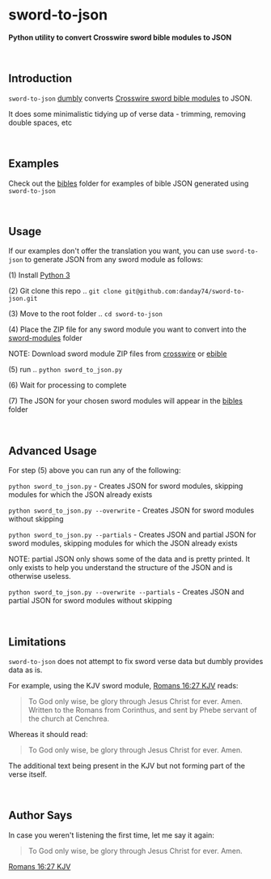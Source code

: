 # sword-to-json

**Python utility to convert Crosswire sword bible modules to JSON**



<br>

## Introduction

`sword-to-json` [dumbly](#limitations) converts [Crosswire sword bible modules](http://crosswire.org/sword/modules/ModDisp.jsp?modType=Bibles "Jesus loves you") to JSON.

It does some minimalistic tidying up of verse data - trimming, removing double spaces, etc



<br>

## Examples

Check out the [bibles](/bibles "Jesus loves you") folder for examples of bible JSON generated using `sword-to-json`



<br>

## Usage

If our examples don't offer the translation you want, you can use `sword-to-json` to generate JSON from any sword module as follows:

(1) Install [Python 3](https://www.python.org/downloads "Jesus loves you")

(2) Git clone this repo .. `git clone git@github.com:danday74/sword-to-json.git`

(3) Move to the root folder .. `cd sword-to-json`

(4) Place the ZIP file for any sword module you want to convert into the [sword-modules](/sword-modules) folder

NOTE: Download sword module ZIP files from [crosswire](http://crosswire.org/sword/modules/ModDisp.jsp?modType=Bibles "Jesus loves you") or [ebible](http://ebible.org/find  "Jesus loves you")

(5) run .. `python sword_to_json.py`

(6) Wait for processing to complete

(7) The JSON for your chosen sword modules will appear in the [bibles](/bibles "Jesus loves you") folder



<br>

## Advanced Usage

For step (5) above you can run any of the following:

`python sword_to_json.py` - Creates JSON for sword modules, skipping modules for which the JSON already exists

`python sword_to_json.py --overwrite` - Creates JSON for sword modules without skipping

`python sword_to_json.py --partials` - Creates JSON and partial JSON for sword modules, skipping modules for which the JSON already exists

NOTE: partial JSON only shows some of the data and is pretty printed. It only exists to help you understand the structure of the JSON and is otherwise useless.

`python sword_to_json.py --overwrite --partials` - Creates JSON and partial JSON for sword modules without skipping



<br>

## Limitations

`sword-to-json` does not attempt to fix sword verse data but dumbly provides data as is.

For example, using the KJV sword module, [Romans 16:27 KJV](https://www.blueletterbible.org/kjv/rom/16/27/s_1062027 "Jesus loves you") reads:

> To God only wise, be glory through Jesus Christ for ever. Amen. Written to the Romans from Corinthus, and sent by Phebe servant of the church at Cenchrea.

Whereas it should read:

> To God only wise, be glory through Jesus Christ for ever. Amen.

The additional text being present in the KJV but not forming part of the verse itself.



<br>

## Author Says

In case you weren't listening the first time, let me say it again:

> To God only wise, be glory through Jesus Christ for ever. Amen.

[Romans 16:27 KJV](https://www.blueletterbible.org/kjv/rom/16/27/s_1062027 "Jesus loves you")



<br><br><br>
